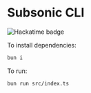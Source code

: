 # Subsonic CLI
![Hackatime badge](https://hackatime-badge.hackclub.com/U07V1ND4H0Q/scli)

To install dependencies:

```bash
bun i
```

To run:

```bash
bun run src/index.ts
```
